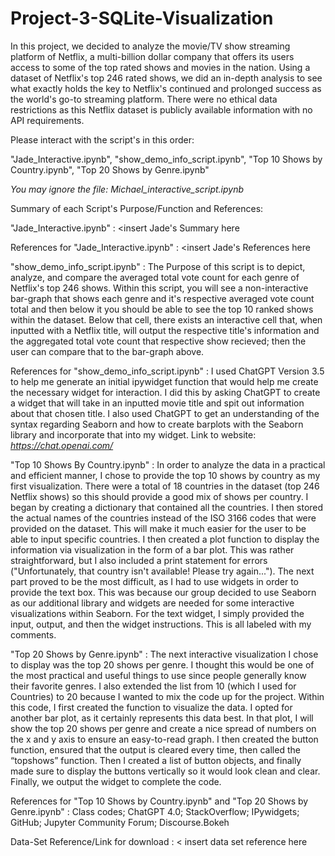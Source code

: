 # Project-3-SQLite-Visualization

In this project, we decided to analyze the movie/TV show streaming platform of Netflix, a multi-billion dollar company that offers its users
access to some of the top rated shows and movies in the nation. Using a dataset of Netflix's top 246 rated shows, we did an in-depth analysis
to see what exactly holds the key to Netflix's continued and prolonged success as the world's go-to streaming platform. 
There were no ethical data restrictions as this Netflix dataset is publicly available information with no API requirements.

Please interact with the script's in this order:

"Jade_Interactive.ipynb", 
"show_demo_info_script.ipynb", 
"Top 10 Shows by Country.ipynb", 
"Top 20 Shows by Genre.ipynb"

*You may ignore the file: Michael_interactive_script.ipynb*

Summary of each Script's Purpose/Function and References:

"Jade_Interactive.ipynb" : <insert Jade's Summary here

References for "Jade_Interactive.ipynb" : <insert Jade's References here

"show_demo_info_script.ipynb" : The Purpose of this script is to depict, analyze, and compare the averaged total vote count for each genre of Netflix's top 246 shows.
Within this script, you will see a non-interactive bar-graph that shows each genre and it's respective averaged vote count total and then below it you should be able 
to see the top 10 ranked shows within the dataset. Below that cell, there exists an interactive cell that, when inputted with a Netflix title, will output the respective
title's information and the aggregated total vote count that respective show recieved; then the user can compare that to the bar-graph above. 

References for "show_demo_info_script.ipynb" : I used ChatGPT Version 3.5 to help me generate an initial ipywidget function that would help me create the necessary 
widget for interaction. I did this by asking ChatGPT to create a widget that will take in an inputted movie title 
and spit out information about that chosen title. I also used ChatGPT to get an understanding of the syntax regarding Seaborn and how to create barplots
with the Seaborn library and incorporate that into my widget. Link to website: *https://chat.openai.com/*

"Top 10 Shows By Country.ipynb" : In order to analyze the data in a practical and efficient manner, I chose to provide the top 10 shows by country as my first visualization. There were a total of 18 countries in the dataset (top 246 Netflix shows) so this should provide a good mix of shows per country. I began by creating a dictionary that contained all the countries. I then stored the actual names of the countries instead of the ISO 3166 codes that were provided on the dataset. This will make it much easier for the user to be able to input specific countries.
  I then created a plot function to display the information via visualization in the form of a bar plot. This was rather straightforward, but I also included a print statement for errors ("Unfortunately, that country isn't available! Please try again...").
  The next part proved to be the most difficult, as I had to use widgets in order to provide the text box. This was because our group decided to use Seaborn as our additional library and widgets are needed for some interactive visualizations within Seaborn. For the text widget, I simply provided the input, output, and then the widget instructions. This is all labeled with my comments.

"Top 20 Shows by Genre.ipynb" : The next interactive visualization I chose to display was the top 20 shows per genre. I thought this would be one of the most practical and useful things to use since people generally know their favorite genres. I also extended the list from 10 (which I used for Countries) to 20 because I wanted to mix the code up for the project. Within this code, I first created the function to visualize the data. I opted for another bar plot, as it certainly represents this data best. In that plot, I will show the top 20 shows per genre and create a nice spread of numbers on the x and y axis to ensure an easy-to-read graph.
  I then created the button function, ensured that the output is cleared every time, then called the “topshows” function. Then I created a list of button objects, and finally made sure to display the buttons vertically so it would look clean and clear. Finally, we output the widget to complete the code.


References for "Top 10 Shows by Country.ipynb" and "Top 20 Shows by Genre.ipynb" : Class codes; ChatGPT 4.0; StackOverflow; IPywidgets; GitHub; Jupyter Community Forum; Discourse.Bokeh


Data-Set Reference/Link for download : < insert data set reference here 
